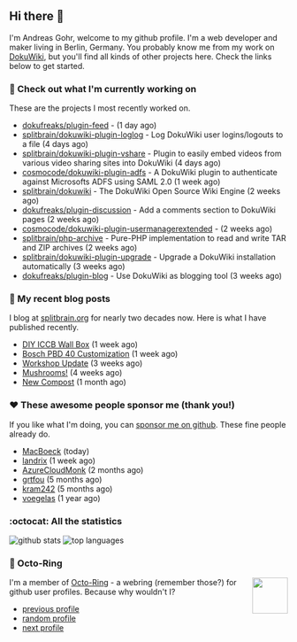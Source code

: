 ## Hi there :wave:

I'm Andreas Gohr, welcome to my github profile. I'm a web developer and maker living in Berlin, Germany. You probably know me from my work on [DokuWiki](https://github.com/splitbrain/dokuwiki), but you'll find all kinds of other projects here. Check the links below to get started.

### :hammer: Check out what I'm currently working on

These are the projects I most recently worked on.


- [dokufreaks/plugin-feed](https://github.com/dokufreaks/plugin-feed) -  (1 day ago)
- [splitbrain/dokuwiki-plugin-loglog](https://github.com/splitbrain/dokuwiki-plugin-loglog) - Log DokuWiki user logins/logouts to a file (4 days ago)
- [splitbrain/dokuwiki-plugin-vshare](https://github.com/splitbrain/dokuwiki-plugin-vshare) - Plugin to easily embed videos from various video sharing sites into DokuWiki (4 days ago)
- [cosmocode/dokuwiki-plugin-adfs](https://github.com/cosmocode/dokuwiki-plugin-adfs) - A DokuWiki plugin to authenticate against Microsofts ADFS using SAML 2.0 (1 week ago)
- [splitbrain/dokuwiki](https://github.com/splitbrain/dokuwiki) - The DokuWiki Open Source Wiki Engine (2 weeks ago)
- [dokufreaks/plugin-discussion](https://github.com/dokufreaks/plugin-discussion) - Add a comments section to DokuWiki pages (2 weeks ago)
- [cosmocode/dokuwiki-plugin-usermanagerextended](https://github.com/cosmocode/dokuwiki-plugin-usermanagerextended) -  (2 weeks ago)
- [splitbrain/php-archive](https://github.com/splitbrain/php-archive) - Pure-PHP implementation to read and write TAR and ZIP archives (2 weeks ago)
- [splitbrain/dokuwiki-plugin-upgrade](https://github.com/splitbrain/dokuwiki-plugin-upgrade) - Upgrade a DokuWiki installation automatically (3 weeks ago)
- [dokufreaks/plugin-blog](https://github.com/dokufreaks/plugin-blog) - Use DokuWiki as blogging tool (3 weeks ago)

### :scroll: My recent blog posts

I blog at [splitbrain.org](https://www.splitbrain.org) for nearly two decades now. Here is what I have published recently.


- [DIY ICCB Wall Box](https://www.splitbrain.org/blog/2020-10/24-diy_iccb_wall_box) (1 week ago)
- [Bosch PBD 40 Customization](https://www.splitbrain.org/blog/2020-10/22-pbd_40_customization) (1 week ago)
- [Workshop Update](https://www.splitbrain.org/blog/2020-10/06-workshop_update) (3 weeks ago)
- [Mushrooms!](https://www.splitbrain.org/blog/2020-10/04-mushrooms) (4 weeks ago)
- [New Compost](https://www.splitbrain.org/blog/2020-09/20-new_compost) (1 month ago)

### :hearts:️ These awesome people sponsor me (thank you!)

If you like what I'm doing, you can [sponsor me on github](https://github.com/sponsors/splitbrain). These fine people already do.


- [MacBoeck](https://github.com/MacBoeck) (today)
- [landrix](https://github.com/landrix) (1 week ago)
- [AzureCloudMonk](https://github.com/AzureCloudMonk) (2 months ago)
- [grtfou](https://github.com/grtfou) (5 months ago)
- [kram242](https://github.com/kram242) (5 months ago)
- [voegelas](https://github.com/voegelas) (1 year ago)

### :octocat: All the statistics

 ![github stats](https://github-readme-stats.vercel.app/api?username=splitbrain&show_icons=true&hide_title=true)
![top languages](https://github-readme-stats.vercel.app/api/top-langs/?username=splitbrain&layout=compact)


### :octopus: Octo-Ring

<img width="64" height="65" src="https://octo-ring.com/static/img/octo.png" align="right" alt="">

I'm a member of [Octo-Ring](https://octo-ring.com/) - a webring (remember those?) for github user profiles. Because why wouldn't I? 

* [previous profile](https://octo-ring.com/p/splitbrain/prev)
* [random profile](https://octo-ring.com/p/splitbrain/random)
* [next profile](https://octo-ring.com/p/splitbrain/next)

